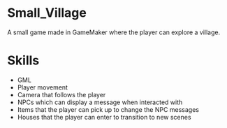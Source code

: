 # Small_Village
A small game made in GameMaker where the player can explore a village.
# Skills
* GML
* Player movement
* Camera that follows the player
* NPCs which can display a message when interacted with
* Items that the player can pick up to change the NPC messages
* Houses that the player can enter to transition to new scenes
